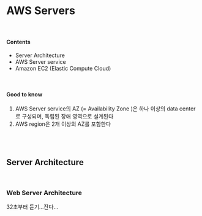 # AWS Servers

<br>

#### Contents

- Server Architecture
- AWS Server service
- Amazon EC2 (Elastic Compute Cloud)

<br>

#### Good to know

1. AWS Server service의 AZ (= Availability Zone )은 하나 이상의 data center로 구성되며, 독립된 장애 영역으로 설계된다
2. AWS region은 2개 이상의 AZ를 포함한다

<br>

<br>

## Server Architecture

<br>

### Web Server Architecture



32초부터 듣기...잔다...